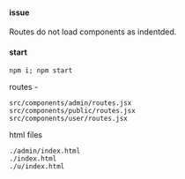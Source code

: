 #### issue
Routes do not load components as indentded.

#### start
`npm i; npm start`

routes - 
```
src/components/admin/routes.jsx
src/components/public/routes.jsx
src/components/user/routes.jsx
```
html files
```
./admin/index.html
./index.html
./u/index.html
```
